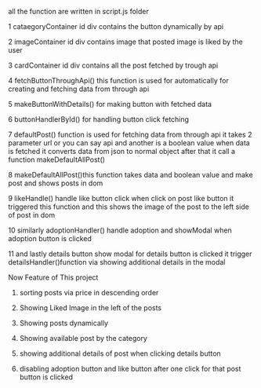 all the function are written in script.js folder

1 cataegoryContainer id div contains the button dynamically by api

2 imageContainer id div contains image that posted  image is liked by the user

3 cardContainer id div contains all the post fetched by trough api

4 fetchButtonThroughApi() this function is used for  automatically for creating and fetching data from through api 

5 makeButtonWithDetails() for making button with fetched data

6 buttonHandlerById() for handling button click fetching 

7 defaultPost() function is used for fetching data from through api it takes 2 parameter url or you can say api and another is a boolean value when data is fetched it converts data from json to normal object 
after that it call a function makeDefaultAllPost()

8 makeDefaultAllPost()this function takes data and boolean value and make post and shows posts  in dom

9 likeHandle() handle like button click when click on post like button it triggered this function and this shows the image of the post to the left side of post in dom 

10 similarly adoptionHandler() handle adoption and showModal when adoption button is clicked 

11 and lastly details button  show modal for details  button is clicked it trigger detailsHandler()function  via showing additional details in the modal 




 Now Feature of This project 



1. sorting posts via price in descending order 

2. Showing Liked Image in the left of the posts

3. Showing posts dynamically 

4. Showing available post by the category 

5. showing additional details of post when clicking details button

6. disabling adoption button and like button after one click for that post button is clicked 

